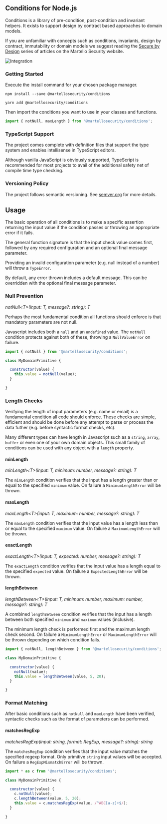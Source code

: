 ## Conditions for Node.js
Conditions is a library of pre-condition, post-condition and invariant helpers. It exists to support design by contract based approaches to domain models.

If you are unfamiliar with concepts such as conditions, invariants, design by contract, immutability or domain models we suggest reading the [Secure by Design](https://www.martellosecurity.com/kb/design) series of articles on the Martello Security website.

![Integration](https://github.com/martellosecurity/conditions-nodejs/workflows/Integration/badge.svg)

### Getting Started
Execute the install command for your chosen package manager.
```
npm install --save @martellosecurity/conditions
```
```
yarn add @martellosecurity/conditions
```

Then import the conditions you want to use in your classes and functions.

```javascript
import { notNull, maxLength } from '@martellosecurity/conditions';
```

### TypeScript Support
The project comes complete with definition files that support the type system and enables intellisense in TypeScript editors.

Although vanilla JavaScript is obviously supported, TypeScript is recommended for most projects to avail of the additional safety net of compile time type checking.

### Versioning Policy
The project follows semantic versioning. See [semver.org](https://semver.org/) for more details.

## Usage
The basic operation of all conditions is to make a specific assertion returning the input value if the condition passes or throwing an appropriate error if it fails.

The general function signature is that the input check value comes first, followed by any required configuration and an optional final message parameter.

Providing an invalid configuration parameter (e.g. null instead of a number) will throw a `TypeError`.

By default, any error thrown includes a default message. This can be overridden with the optional final message parameter.

### Null Prevention
_notNull\<T\>(input: T, message?: string): T_

Perhaps the most fundamental condition all functions should enforce is that mandatory parameters are not null.

Javascript includes both a `null` and an `undefined` value. The `notNull` condition protects against both of these, throwing a `NullValueError` on failure.

```javascript
import { notNull } from '@martellosecurity/conditions';

class MyDomainPrimitive {

  constructor(value) {
    this.value = notNull(value);
  }

}
```

### Length Checks
Verifying the length of input parameters (e.g. name or email) is a fundamental condition all code should enforce. These checks are simple, efficient and should be done before any attempt to parse or process the data futher (e.g. before syntactic format checks, etc).

Many different types can have length in Javascript such as a `string`, `array`, `buffer` or even one of your own domain objects. This small family of conditions can be used with any object with a `length` property.

#### minLength
_minLength\<T\>(input: T, minimum: number, message?: string): T_

The `minLength` condition verifies that the input has a length greater than or equal to the specified `minimum` value. On failure a `MinimumLengthError` will be thrown.

#### maxLength
_maxLength\<T\>(input: T, maximum: number, message?: string): T_

The `maxLength` condition verifies that the input value has a length less than or equal to the specified `maximum` value. On failure a `MaximumLengthError` will be thrown.

#### exactLength
_exactLength\<T\>(input: T, expected: number, message?: string): T_

The `exactLength` condition verifies that the input value has a length equal to the specified `expected` value. On failure a `ExpectedLengthError` will be thrown.

#### lengthBetween
_lengthBetween\<T\>(input: T, minimum: number, maximum: number, message?: string): T_

A combined `lengthBetween` condition verifies that the input has a length between both specified `minimum` and `maximum` values (inclusive). 

The minimum length check is performed first and the maximum length check second. On failure a `MinimumLengthError` or `MaximumLengthError` will be thrown depending on which condition fails.

```javascript
import { notNull, lengthBetween } from '@martellosecurity/conditions';

class MyDomainPrimitive {

  constructor(value) {
    notNull(value);
    this.value = lengthBetween(value, 5, 20);
  }

}
```

### Format Matching
After basic conditions such as `notNull` and `maxLength` have been verified, syntactic checks such as the format of parameters can be performed.

#### matchesRegExp
_matchesRegExp(input: string, format: RegExp, message?: string): string_

The `matchesRegExp` condition verifies that the input value matches the specified regexp format. Only primitive `string` input values will be accepted. On failure a `RegExpMismatchError` will be thrown.

```javascript
import * as c from '@martellosecurity/conditions';

class MyDomainPrimitive {

  constructor(value) {
    c.notNull(value);
    c.lengthBetween(value, 5, 20);
    this.value = c.matchesRegExp(value, /^ABC[a-z]+$/);
  }

}
```
